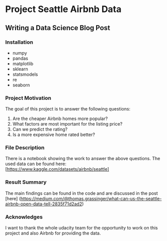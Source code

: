 # Project Seattle Airbnb Data
## Writing a Data Science Blog Post
### Installation
- numpy
- pandas
- matplotlib
- sklearn
- statsmodels
- re
- seaborn


### Project Motivation
The goal of this project is to answer the following questions:
1. Are the cheaper Airbnb homes more popular?
2. What factors are most important for the listing price?
3. Can we predict the rating?
4. Is a more expensive home rated better?


### File Description
There is a notebook showing the work to answer the above questions.
The used data can be found here: [https://www.kaggle.com/datasets/airbnb/seattle]

### Result Summary
The main findings can be found in the code and are discussed in the post [here] (https://medium.com/@thomas.grassinger/what-can-us-the-seattle-airbnb-open-data-tell-2835f71d2ad2)

### Acknowledges
I want to thank the whole udacity team for the opportunity to work on this project and also Airbnb for providing the data.
